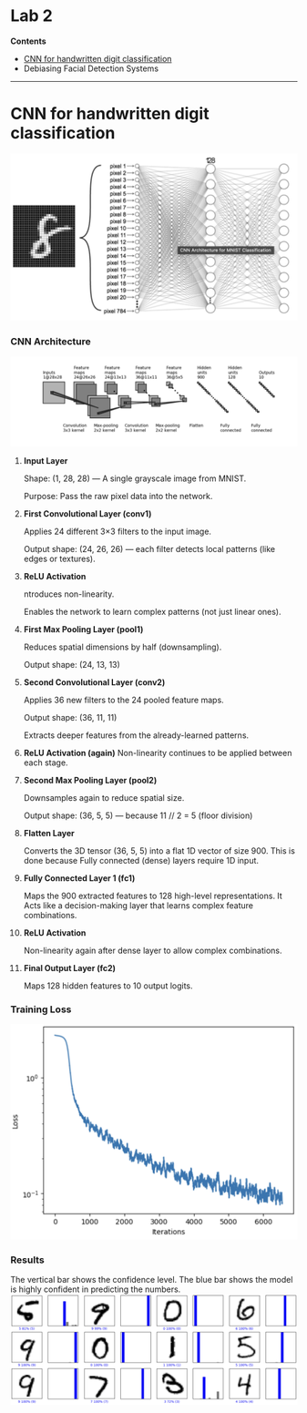 # Lab 2

**Contents**

* [CNN for handwritten digit classification](https://github.com/Prashanna-Raj-Pandit/DeepLearning-MIT/blob/main/Lab2/PT_Part1_MNIST.ipynb)
* Debiasing Facial Detection Systems
___

# CNN for handwritten digit classification

![nn](./images/nn.png)
### CNN Architecture
![conv_net](./images/conv_net.png)

1. **Input Layer**

    Shape: (1, 28, 28) — A single grayscale image from MNIST.
    
    Purpose: Pass the raw pixel data into the network.

2. **First Convolutional Layer (conv1)**

    Applies 24 different 3×3 filters to the input image.
    
    Output shape: (24, 26, 26) — each filter detects local patterns (like edges or textures).

3. **ReLU Activation**
    
    ntroduces non-linearity.

    Enables the network to learn complex patterns (not just linear ones).

4. **First Max Pooling Layer (pool1)**

    Reduces spatial dimensions by half (downsampling).  
    
    Output shape: (24, 13, 13)

5. **Second Convolutional Layer (conv2)**

    Applies 36 new filters to the 24 pooled feature maps.
    
    Output shape: (36, 11, 11)
    
    Extracts deeper features from the already-learned patterns.

6. **ReLU Activation (again)** Non-linearity continues to be applied between each stage.

7. **Second Max Pooling Layer (pool2)**

    Downsamples again to reduce spatial size.

    Output shape: (36, 5, 5) — because 11 // 2 = 5 (floor division)

8. **Flatten Layer**

    Converts the 3D tensor (36, 5, 5) into a flat 1D vector of size 900. This is done because Fully connected (dense) layers require 1D input.

9. **Fully Connected Layer 1 (fc1)**
    
    Maps the 900 extracted features to 128 high-level representations. It Acts like a decision-making layer that learns complex feature combinations.

10. **ReLU Activation**

    Non-linearity again after dense layer to allow complex combinations.

11. **Final Output Layer (fc2)**

    Maps 128 hidden features to 10 output logits.

### Training Loss
![alt text](./images/training_loss.png)

### Results

The vertical bar shows the confidence level. The blue bar shows the model is highly confident in predicting the numbers.
![alt text](./images/results.png)